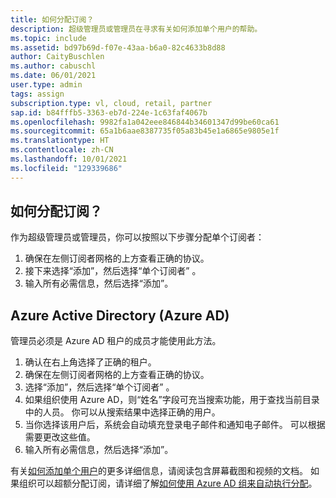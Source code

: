 ```yaml
---
title: 如何分配订阅？
description: 超级管理员或管理员在寻求有关如何添加单个用户的帮助。
ms.topic: include
ms.assetid: bd97b69d-f07e-43aa-b6a0-82c4633b8d88
author: CaityBuschlen
ms.author: cabuschl
ms.date: 06/01/2021
user.type: admin
tags: assign
subscription.type: vl, cloud, retail, partner
sap.id: b84fffb5-3363-eb7d-224e-1c63faf4067b
ms.openlocfilehash: 9982fa1a042eee846844b34601347d99be60ca61
ms.sourcegitcommit: 65a1b6aae8387735f05a83b45e1a6865e9805e1f
ms.translationtype: HT
ms.contentlocale: zh-CN
ms.lasthandoff: 10/01/2021
ms.locfileid: "129339686"
---
```

## <a name="how-do-i-assign-a-subscription"></a>如何分配订阅？

作为超级管理员或管理员，你可以按照以下步骤分配单个订阅者： 
1. 确保在左侧订阅者网格的上方查看正确的协议。
2. 接下来选择“添加”，然后选择“单个订阅者” 。
3. 输入所有必需信息，然后选择“添加”。

## <a name="azure-active-directory-azure-ad"></a>Azure Active Directory (Azure AD) 

管理员必须是 Azure AD 租户的成员才能使用此方法。

1. 确认在右上角选择了正确的租户。
2. 确保在左侧订阅者网格的上方查看正确的协议。
3. 选择“添加”，然后选择“单个订阅者” 。
4. 如果组织使用 Azure AD，则“姓名”字段可充当搜索功能，用于查找当前目录中的人员。 你可以从搜索结果中选择正确的用户。
5. 当你选择该用户后，系统会自动填充登录电子邮件和通知电子邮件。 可以根据需要更改这些值。
6. 输入所有必需信息，然后选择“添加”。

有关[如何添加单个用户](https://docs.microsoft.com/visualstudio/subscriptions/assign-license)的更多详细信息，请阅读包含屏幕截图和视频的文档。
如果组织可以超额分配订阅，请详细了解[如何使用 Azure AD 组来自动执行分配](https://docs.microsoft.com/visualstudio/subscriptions/assign-license-bulk)。
